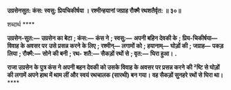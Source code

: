 **उग्रसेनसुत: कंस: स्वसु: प्रियचिकीर्षया ।** **रश्मीन्हयानां जग्राह रौक्मै रथशतैर्वृत: ॥ ३०॥** 

शब्दार्थ **** 

**उग्रसेन-सुत:—** **उग्रसेन का बेटा** **; कंस:—** **कंस ने** **; स्वसु:—** **अपनी बहिन देवकी के** **; प्रिय-चिकीर्षया—** **विवाह के अवसर पर** **उसे प्रसन्न करने के लिए** **; रश्मीन्—** **लगामों को** **; हयानाम्—** **घोड़ों की** **; जग्राह—** **पकड़ लिया** **; रौक्मै:—** **सोने की बनी** **; रथ-** **शतै:—** **सैकड़ों रथों से** **; वृत:—** **घिरा हुआ।** **.** 

**राजा उग्रसेन के पुत्र कंस ने अपनी बहन देवकी को उसके विवाह के अवसर पर प्रसन्न करने** **की ²ष्टि से घोड़ों की लगामें अपने हाथ में थाम लीं और स्वयं रथचालक (सारथी) बन गया।** **वह सैकड़ों सुनहरे रथों से घिरा था।** **** 
